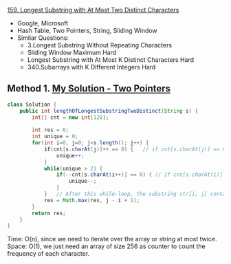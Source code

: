[159. Longest Substring with At Most Two Distinct Characters](https://leetcode.com/problems/longest-substring-with-at-most-two-distinct-characters/)

* Google, Microsoft
* Hash Table, Two Pointers, String, Sliding Window
* Similar Questions:
    * 3.Longest Substring Without Repeating Characters
    * Sliding Window Maximum    Hard
    * Longest Substring with At Most K Distinct Characters    Hard
    * 340.Subarrays with K Different Integers       Hard


## Method 1. [My Solution - Two Pointers](https://leetcode.com/problems/longest-substring-with-at-most-two-distinct-characters/discuss/827640/1ms-Simple-and-Clean-Java-Solution-beats-100-Two-Pointers)
```java
class Solution {
    public int lengthOfLongestSubstringTwoDistinct(String s) {
        int[] cnt = new int[128];
        
        int res = 0;
        int unique = 0;
        for(int i=0, j=0; j<s.length(); j++) {
            if(cnt[s.charAt(j)]++ == 0) {   // if cnt[s.charAt(j)] == 0, this means s.charAt(j) is a new character
                unique++;
            }
            while(unique > 2) {
                if(--cnt[s.charAt(i++)] == 0) { // if cnt[s.charAt(i)] == 0, this means we remove s.charAt(i) from the subarray
                    unique--;
                }
            }   // After this while-loop, the substring str[i, j] contains at most 2 unique chars
            res = Math.max(res, j - i + 1);
        }
        return res;
    }
}
```
Time: O(n), since we need to iterate over the array or string at most twice.
Space: O(1), we just need an array of size 256 as counter to count the frequency of each character.
